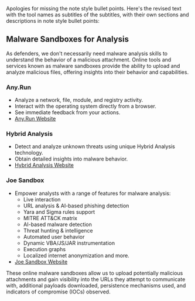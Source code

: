 Apologies for missing the note style bullet points. Here's the revised text with the tool names as subtitles of the subtitles, with their own sections and descriptions in note style bullet points:

## Malware Sandboxes for Analysis

As defenders, we don't necessarily need malware analysis skills to understand the behavior of a malicious attachment. Online tools and services known as malware sandboxes provide the ability to upload and analyze malicious files, offering insights into their behavior and capabilities.

### Any.Run

- Analyze a network, file, module, and registry activity.
- Interact with the operating system directly from a browser.
- See immediate feedback from your actions.
- [Any.Run Website](https://app.any.run/)

### Hybrid Analysis

- Detect and analyze unknown threats using unique Hybrid Analysis technology.
- Obtain detailed insights into malware behavior.
- [Hybrid Analysis Website](https://www.hybrid-analysis.com/)

### Joe Sandbox

- Empower analysts with a range of features for malware analysis:
  - Live interaction
  - URL analysis & AI-based phishing detection
  - Yara and Sigma rules support
  - MITRE ATT&CK matrix
  - AI-based malware detection
  - Threat hunting & intelligence
  - Automated user behavior
  - Dynamic VBA/JS/JAR instrumentation
  - Execution graphs
  - Localized internet anonymization and more.
- [Joe Sandbox Website](https://www.joesecurity.org/)

These online malware sandboxes allow us to upload potentially malicious attachments and gain visibility into the URLs they attempt to communicate with, additional payloads downloaded, persistence mechanisms used, and indicators of compromise (IOCs) observed.

